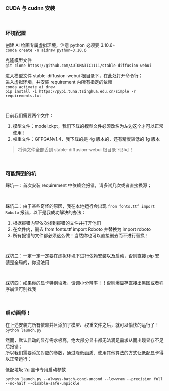 ### CUDA 与 cudnn 安装

<br>

### 环境配置

创建 AI 绘画专属虚拟环境，注意 python 必须要 3.10.6+  
`conda create -n aidraw python=3.10.6`

克隆模型文件  
`git clone https://github.com/AUTOMATIC1111/stable-diffusion-webui`

进入模型文件 stable-diffusion-webui 根目录下，在此处打开命令行；  
进入虚拟环境，并安装 requirement 内所有指定的依赖  
`conda activate ai_draw`  
`pip install -i https://pypi.tuna.tsinghua.edu.cn/simple -r requirements.txt`

<br>

目前我们需要两个文件：

1. 模型文件：model.ckpt，我们下载的模型文件必须改名为左边这个才可以正常使用！
2. 权重文件：GFPGANv1.4，我下载的是 4g 版本的，还有精度较低的 1g 版本

> 将俩文件全部丢到 stable-diffusion-webui 根目录下即可！

<br>

### 可能踩到的坑

踩坑一：首次安装 requirement 中依赖会报错，请多试几次或者直接换源；

<br>

踩坑二：由于某些奇怪的原因，我在本地运行会出现 `from fonts.ttf import Roboto` 报错，以下是我成功解决的办法：

1. 根据报错内容依次找到报错的文件并打开他们
2. 在文件内，删去 from fonts.ttf import Roboto 并替换为 import roboto
3. 所有报错的文件都必须这么做！当然你也可以直接删去而不进行替换！

<br>

踩坑三：一定一定一定要在虚拟环境下进行依赖安装以及启动，否则直接 pip 安装是全局的，你没法用

<br>

踩坑四：如果你的显卡特别垃圾，请调小分辨率！！否则爆显存直接出黑图或者程序崩溃可别找我

<br>

### 启动画师！

在上述安装完所有依赖并且添加了模型、权重文件之后，就可以愉快的运行了！  
`python launch.py`

然而，默认启动的显存需求极高，绝大部分显卡都无法满足需求从而出现显存不足后报错；  
所以我们需要添加对应的参数，通过降低画质、使用其他算法的方式让低配显卡得以正常运行：

低配垃圾 2g 显卡专用启动参数

```
python launch.py --always-batch-cond-uncond --lowvram --precision full --no-half --disable-safe-unpickle
```
